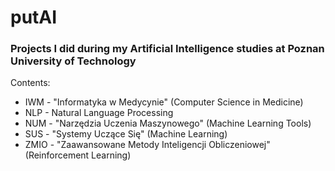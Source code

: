 # putAI
### Projects I did during my Artificial Intelligence studies at Poznan University of Technology

Contents:
- IWM - "Informatyka w Medycynie" (Computer Science in Medicine)
- NLP - Natural Language Processing
- NUM - "Narzędzia Uczenia Maszynowego" (Machine Learning Tools)
- SUS - "Systemy Uczące Się" (Machine Learning)
- ZMIO - "Zaawansowane Metody Inteligencji Obliczeniowej" (Reinforcement Learning)
